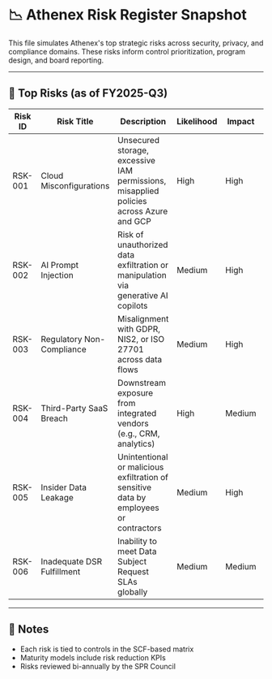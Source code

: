 # 📉 Athenex Risk Register Snapshot

This file simulates Athenex's top strategic risks across security, privacy, and compliance domains. These risks inform control prioritization, program design, and board reporting.

---

## 🔹 Top Risks (as of FY2025-Q3)

| Risk ID | Risk Title | Description | Likelihood | Impact | Residual Risk | Owner |
|---------|------------|-------------|------------|--------|----------------|-------|
| RSK-001 | Cloud Misconfigurations | Unsecured storage, excessive IAM permissions, misapplied policies across Azure and GCP | High | High | Medium | CISO |
| RSK-002 | AI Prompt Injection | Risk of unauthorized data exfiltration or manipulation via generative AI copilots | Medium | High | Medium | Director, AI Governance |
| RSK-003 | Regulatory Non-Compliance | Misalignment with GDPR, NIS2, or ISO 27701 across data flows | Medium | High | Low | DPO |
| RSK-004 | Third-Party SaaS Breach | Downstream exposure from integrated vendors (e.g., CRM, analytics) | High | Medium | Medium | Vendor Risk Manager |
| RSK-005 | Insider Data Leakage | Unintentional or malicious exfiltration of sensitive data by employees or contractors | Medium | High | Medium | Director, Infrastructure Security |
| RSK-006 | Inadequate DSR Fulfillment | Inability to meet Data Subject Request SLAs globally | Medium | Medium | Low | Privacy Program Manager |

---

## 🧭 Notes

- Each risk is tied to controls in the SCF-based matrix
- Maturity models include risk reduction KPIs
- Risks reviewed bi-annually by the SPR Council
